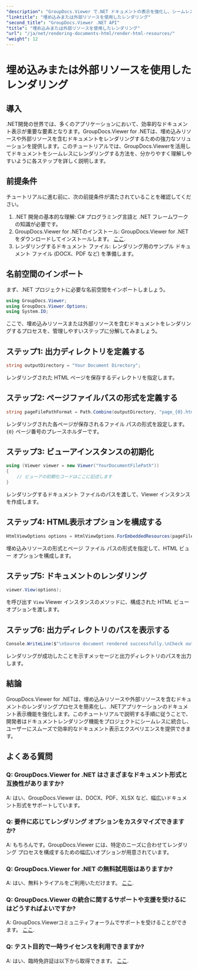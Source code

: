 ```yaml
---
"description": "GroupDocs.Viewer で.NET ドキュメントの表示を強化し、シームレスなレンダリングを実現します。効率的な統合と優れたユーザーエクスペリエンスを実現するには、チュートリアルをご覧ください。"
"linktitle": "埋め込みまたは外部リソースを使用したレンダリング"
"second_title": "GroupDocs.Viewer .NET API"
"title": "埋め込みまたは外部リソースを使用したレンダリング"
"url": "/ja/net/rendering-documents-html/render-html-resources/"
"weight": 12
---
```


# 埋め込みまたは外部リソースを使用したレンダリング

## 導入

.NET開発の世界では、多くのアプリケーションにおいて、効率的なドキュメント表示が重要な要素となります。GroupDocs.Viewer for .NETは、埋め込みリソースや外部リソースを含むドキュメントをレンダリングするための強力なソリューションを提供します。このチュートリアルでは、GroupDocs.Viewerを活用してドキュメントをシームレスにレンダリングする方法を、分かりやすく理解しやすいように各ステップを詳しく説明します。

## 前提条件

チュートリアルに進む前に、次の前提条件が満たされていることを確認してください。

1. .NET 開発の基本的な理解: C# プログラミング言語と .NET フレームワークの知識が必要です。
2. GroupDocs.Viewer for .NETのインストール: GroupDocs.Viewer for .NETをダウンロードしてインストールします。 [ここ](https://releases。groupdocs.com/viewer/net/).
3. レンダリングするドキュメント ファイル: レンダリング用のサンプル ドキュメント ファイル (DOCX、PDF など) を準備します。

## 名前空間のインポート

まず、.NET プロジェクトに必要な名前空間をインポートしましょう。

```csharp
using GroupDocs.Viewer;
using GroupDocs.Viewer.Options;
using System.IO;
```

ここで、埋め込みリソースまたは外部リソースを含むドキュメントをレンダリングするプロセスを、管理しやすいステップに分解してみましょう。

## ステップ1: 出力ディレクトリを定義する

```csharp
string outputDirectory = "Your Document Directory";
```

レンダリングされた HTML ページを保存するディレクトリを指定します。

## ステップ2: ページファイルパスの形式を定義する

```csharp
string pageFilePathFormat = Path.Combine(outputDirectory, "page_{0}.html");
```

レンダリングされた各ページが保存されるファイル パスの形式を設定します。 `{0}` ページ番号のプレースホルダーです。

## ステップ3: ビューアインスタンスの初期化

```csharp
using (Viewer viewer = new Viewer("YourDocumentFilePath"))
{
    // ビューアの初期化コードはここに記述します
}
```

レンダリングするドキュメント ファイルのパスを渡して、Viewer インスタンスを作成します。

## ステップ4: HTML表示オプションを構成する

```csharp
HtmlViewOptions options = HtmlViewOptions.ForEmbeddedResources(pageFilePathFormat);
```

埋め込みリソースの形式とページ ファイル パスの形式を指定して、HTML ビュー オプションを構成します。

## ステップ5: ドキュメントのレンダリング

```csharp
viewer.View(options);
```

を呼び出す `View` Viewer インスタンスのメソッドに、構成された HTML ビュー オプションを渡します。

## ステップ6: 出力ディレクトリのパスを表示する

```csharp
Console.WriteLine($"\nSource document rendered successfully.\nCheck output in: {outputDirectory}");
```

レンダリングが成功したことを示すメッセージと出力ディレクトリのパスを出力します。

## 結論

GroupDocs.Viewer for .NETは、埋め込みリソースや外部リソースを含むドキュメントのレンダリングプロセスを簡素化し、.NETアプリケーションのドキュメント表示機能を強化します。このチュートリアルで説明する手順に従うことで、開発者はドキュメントレンダリング機能をプロジェクトにシームレスに統合し、ユーザーにスムーズで効率的なドキュメント表示エクスペリエンスを提供できます。

## よくある質問

### Q: GroupDocs.Viewer for .NET はさまざまなドキュメント形式と互換性がありますか?

A: はい、GroupDocs.Viewer は、DOCX、PDF、XLSX など、幅広いドキュメント形式をサポートしています。

### Q: 要件に応じてレンダリング オプションをカスタマイズできますか?

A: もちろんです。GroupDocs.Viewer には、特定のニーズに合わせてレンダリング プロセスを構成するための幅広いオプションが用意されています。

### Q: GroupDocs.Viewer for .NET の無料試用版はありますか?

A: はい、無料トライアルをご利用いただけます。 [ここ](https://releases。groupdocs.com/).

### Q: GroupDocs.Viewer の統合に関するサポートや支援を受けるにはどうすればよいですか?

A: GroupDocs.Viewerコミュニティフォーラムでサポートを受けることができます。 [ここ](https://forum。groupdocs.com/c/viewer/9).

### Q: テスト目的で一時ライセンスを利用できますか?

A: はい、臨時免許証は以下から取得できます。 [ここ](https://purchase。groupdocs.com/temporary-license/).